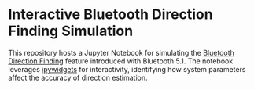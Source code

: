 # Interactive Bluetooth Direction Finding Simulation
This repository hosts a Jupyter Notebook for simulating the [Bluetooth Direction Finding](https://www.bluetooth.com/blog/using-bluetooth-direction-finding-for-high-accuracy-indoor-positioning/) feature introduced with Bluetooth 5.1.
The notebook leverages [ipywidgets](https://ipywidgets.readthedocs.io/en/stable/) for interactivity, identifying how system parameters affect the accuracy of direction estimation.

